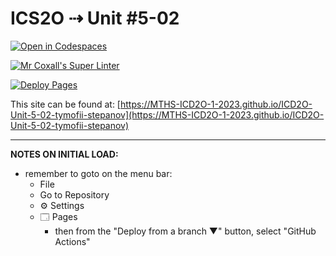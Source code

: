 # ICS2O ⇢ Unit #5-02

[![Open in Codespaces](https://classroom.github.com/assets/launch-codespace-7f7980b617ed060a017424585567c406b6ee15c891e84e1186181d67ecf80aa0.svg)](https://classroom.github.com/open-in-codespaces?assignment_repo_id=14870531)

[![Mr Coxall's Super Linter](https://github.com/MTHS-ICD2O-1-2023/ICD2O-Unit-5-02-tymofii-stepanov/workflows/Mr%20Coxall's%20Super%20Linter/badge.svg)](https://github.com/MTHS-ICD2O-1-2023/ICD2O-Unit-5-02-tymofii-stepanov/actions)

[![Deploy Pages](https://github.com/MTHS-ICD2O-1-2023/ICD2O-Unit-5-02-tymofii-stepanov/workflows/Deploy%20Pages/badge.svg)](https://github.com/MTHS-ICD2O-1-2023/ICD2O-Unit-5-02-tymofii-stepanov/actions)

This site can be found at: [https://MTHS-ICD2O-1-2023.github.io/ICD2O-Unit-5-02-tymofii-stepanov](https://MTHS-ICD2O-1-2023.github.io/ICD2O-Unit-5-02-tymofii-stepanov)

---

**NOTES ON INITIAL LOAD:**
- remember to goto on the menu bar:
  - File
  - Go to Repository
  - ⚙ Settings
  - 🗔 Pages
    - then from the "Deploy from a branch ▼" button, select "GitHub Actions"
